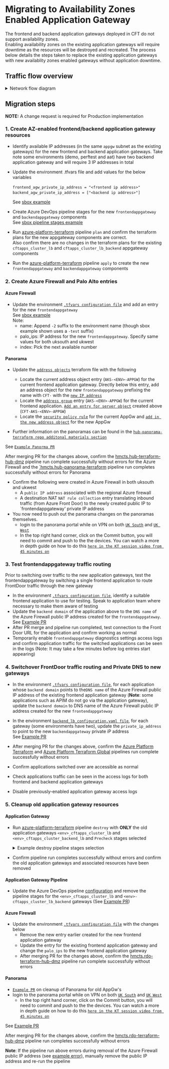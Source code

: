 # Migrating to Availability Zones Enabled Application Gateway  
The frontend and backend application gateways deployed in CFT do not support availability zones.  
Enabling availability zones on the existing application gateways will require downtime as the resources will be destroyed and recreated.  The process below details the steps taken to replace the existing application gateways with new availablity zones enabled gateways without application downtime.  

## Traffic flow overview  
  <details>
  <summary>Network flow diagram</summary>

![Validate Button](Images/app-gateway-migration.png)
  </details>

## Migration steps

**NOTE:** A change request is required for Production implementation

### 1. Create AZ-enabled frontend/backend application gateway resources

- Identify available IP addresses (in the same `appgw` subnet as the existing gateways) for the new frontend and backend application gateways. Take note some environments (demo, perftest and aat) have two backend application gateway and will require 3 IP addresses in total
- Update the environment <env>.tfvars file and add values for the below variables  
    
  `frontend_agw_private_ip_address = "<frontend ip address>"`  
  `backend_agw_private_ip_address = ["<backend ip address>"]`  
  
  See [sbox example](https://github.com/hmcts/azure-platform-terraform/blob/3088e61546dfc921b73540575ba67f40448fa9c1/environments/sbox/sbox.tfvars#L19)  


- Create Azure DevOps pipeline stages for the new `frontendappgateway` and `backendappgateway` components  
  See [sbox pipeline stages example](https://github.com/hmcts/azure-platform-terraform/blob/master/azure_pipeline.yaml#L47-L61)  
  
- Run [azure-platform-terraform](https://dev.azure.com/hmcts/CNP/_build?definitionId=235) pipeline `plan` and confirm the terraform plans for the new appgateway components are correct.  
  Also confirm there are no changes in the terraform plans for the existing `cftapps_cluster_lb` and `cftapps_cluster_lb_backend` appgateway components
- Run the [azure-platform-terraform](https://dev.azure.com/hmcts/CNP/_build?definitionId=235) pipeline `apply` to create the new `frontendappgateway` and `backendappgateway` components 

### 2. Create Azure Firewall and Palo Alto entries

#### Azure Firewall  
- Update the environment [`.tfvars configuration file`](https://github.com/hmcts/rdo-terraform-hub-dmz/tree/1b47237e07a759fb05c74adf749e4749d8f88b8c/env_tfvars) and add an entry for the new `frontendappgateway`  
  See [sbox example](https://github.com/hmcts/rdo-terraform-hub-dmz/blob/1b47237e07a759fb05c74adf749e4749d8f88b8c/env_tfvars/hub-sbox-int.tfvars#L59-L66)  
  Note:   
  - name: Append `-2` suffix to the environment name (though sbox example shown uses a `-test` suffix)  
  - palo_ips: IP address for the new `frontendappgateway`. Specify same values for both uksouth and ukwest
  - index: Pick the next available number
  
#### Panorama
- Update the [`address objects`](https://github.com/hmcts/hub-panorama-terraform/tree/master/components/configuration/groups/objects/address-objects) terraform file with the following
  - Locate the current address object entry (`AKS-<ENV>-APPGW`) for the current frontend application gateway. Directly below this entry, add an address object for the new `frontendappgateway` prefixing the name with `CFT-` with the [`new IP address`](https://github.com/hmcts/hub-panorama-terraform/pull/168/files#diff-0c42cd3d1ea545d1d517f97c83b27056c2ccb88b6c3b38ebc481e4efdf0cdd8a)
  - Locate the [`address group`](https://github.com/hmcts/hub-panorama-terraform/blob/master/components/configuration/groups/objects/address-groups/03-address-groups-nonprod.tf) entry (`AKS-<ENV>-APPGW`) for the current frontend application. [`Add an entry for server object`](https://github.com/hmcts/hub-panorama-terraform/pull/168/files#diff-526b80efaa7838cfbedc705a9fd7597d84ad49d04691315a8dcb88a611eea27d) created above (`CFT-AKS-<ENV>-APPGW`)
  - Locate the [`security policy rule`](https://github.com/hmcts/hub-panorama-terraform/blob/master/components/configuration/groups/policies/security-policy-rules/05-policy-rules-nonprod.tf) for the current AppGw and [`add in the new address object`](https://github.com/hmcts/hub-panorama-terraform/pull/168/files#diff-05ae6c1cde1822a3a1ab839cbd6f072c75bec4a02ffbbcee5cef83c19b0ed302) for the new AppGw

- Further information on the panoramas can be found in the [`hub-panorama-terraform repo additonal materials section`](https://github.com/hmcts/hub-panorama-terraform#additional-materials)

See [`Example Panorma PR`](https://github.com/hmcts/hub-panorama-terraform/pull/168)

After merging PR for the changes above, confirm the [hmcts.hub-terraform-hub-dmz](https://dev.azure.com/hmcts/PlatformOperations/_build?definitionId=226) pipeline run complete successfully without errors for the Azure Firewall
and the [`hmcts.hub-panorama-terraform](https://dev.azure.com/hmcts/PlatformOperations/_build?definitionId=527) pipeline run completes successfully without errors for Panorama
- Confirm the following were created in Azure Firewall in both uksouth and ukwest
  - A `public IP address` associated with the regional Azure firewall
  - A destination NAT `NAT rule collection` entry translating inbound traffic (from Azure Front Door) to the newly created public IP to `frontendappgateway' private IP address
- You now need to push out the panorama changes on the panoramas themselves.
  - login to the panorama portal while on VPN on both [`UK South`](https://panorama-prod-uks-0.platform.hmcts.net/) and [`UK West`](https://panorama-prod-ukw-0.platform.hmcts.net/)
  - In the top right hand corner, click on the Commit button, you will need to commit and push to the the devices. You can watch a more in depth guide on how to do this [`here in the KT session video from 45 minutes on`](https://cjscommonplatform.sharepoint.com/sites/DTSPlatformOperationsTeam/_layouts/15/stream.aspx?id=%2Fsites%2FDTSPlatformOperationsTeam%2FShared%20Documents%2FKnowledgeShare%2FRedSquadKTSessions%2FPanorama%2C%20Terraform%20and%20the%20Azure%20DevOps%20pipeline%2D20220218%5F101923%2DMeeting%20Recording%2Emp4)


### 3. Test frontendappgateway traffic routing 
Prior to switching over traffic to the new application gateways, test the frontendappgateway by switching a single frontend application to route FrontDoor traffic through the new gateway

- In the environment [`.tfvars configuration file`](https://github.com/hmcts/rdo-terraform-hub-dmz/tree/1b47237e07a759fb05c74adf749e4749d8f88b8c/env_tfvars), identify a suitable frontend application to use for testing. Speak to application team where necessary to make them aware of testing
- Update the `backend domain` of the application above to the `DNS name` of the Azure Firewall public IP address created for the `frontendappgateway`.  
  See [Example PR](https://github.com/hmcts/azure-platform-terraform/pull/1042)
- After PR merge and pipeline run completed, test connection to the Front Door URL for the application and confirm working as normal
- Temporarily enable `frontendappgateway` diagnostics settings access logs and confirm application traffic for the switched applications can be seen in the logs  (Note: It may take a few minutes before log entries start appearing)

### 4. Switchover FrontDoor traffic routing and Private DNS to new gateways
- In the environment [`.tfvars configuration file`](https://github.com/hmcts/azure-platform-terraform/blob/master/environments/), for each application whose `backend domain` points to the`DNS name` of the Azure Firewall public IP address of the existing frontend application gateway (**Note**: some applications such as APIM do not go via the application gateway), update the `backend domain` to DNS name of the Azure Firewall public IP address created for the new `frontendappgateway`    
- In the environment [`backend_lb_configuration.yaml file`](https://github.com/hmcts/azure-platform-terraform/tree/master/environments), for each gateway (some environments have two), update the `private_ip_address` to point to the new `backendappgateway` private iP address  
  See [Example PR](https://github.com/hmcts/azure-platform-terraform/pull/1049)    
  
- After merging PR for the changes above, confirm the [Azure Platform Terraform](https://dev.azure.com/hmcts/CNP/_build?definitionId=235) and [Azure Platform Terraform Global](https://dev.azure.com/hmcts/CNP/_build?definitionId=428) pipelines run complete successfully without errors  
- Confirm applications switched over are accessible as normal  
- Check applications traffic can be seen in the access logs for both frontend and backend application gateways  
- Disable previously-enabled application gateway access logs 
  
### 5. Cleanup old application gateway resources  

#### Application Gateway
- Run [azure-platform-terraform](https://dev.azure.com/hmcts/CNP/_build?definitionId=235) pipeline `destroy` with **ONLY** the old application gateways `<env>_cftapps_cluster_lb` and `<env>_cftapps_cluster_backend_lb` and `Precheck` stages selected  
  <details>
  <summary>Example destroy pipeline stages selection</summary>

  ![Validate Button](Images/old_gateways_destroy.png)
  </details>

- Confirm pipeline run completes successfully without errors and confirm the old application gateways and associated resources have been removed  

#### Application Gateway Pipeline 
- Update the Azure DevOps pipeline [configuration](https://github.com/hmcts/azure-platform-terraform/blob/master/azure_pipeline.yaml) and remove the pipeline stages for the `<env>_cftapps_cluster_lb` and `<env>-cftapps_cluster_lb_backend` gateways  (See [Example PR](https://github.com/hmcts/azure-platform-terraform/pull/1050/files#diff-ac7c0ec21b006c4edccc0f5da7fd89bc8bd73dc77ee8c6ec6b117bb39747416cL47-L62))

#### Azure Firewall
- Update the environment [`.tfvars configuration file`](https://github.com/hmcts/rdo-terraform-hub-dmz/tree/1b47237e07a759fb05c74adf749e4749d8f88b8c/env_tfvars) with the changes below  
  - Remove the new entry earlier created for the new frontend application gateway
  - Update the entry for the existing frontend application gateway and change the `palo_ips` to the new frontend application gateway
  - After merging PR for the changes above, confirm the [hmcts.rdo-terraform-hub-dmz](https://dev.azure.com/hmcts/PlatformOperations/_build?definitionId=226) pipeline run complete successfully without errors  

#### Panorama
- [`Example PR`](https://github.com/hmcts/hub-panorama-terraform/pull/171/files) on cleanup of Panorama for old AppGw's
- login to the panorama portal while on VPN on both [`UK South`](https://panorama-prod-uks-0.platform.hmcts.net/) and [`UK West`](https://panorama-prod-ukw-0.platform.hmcts.net/)
  - In the top right hand corner, click on the Commit button, you will need to commit and push to the the devices. You can watch a more in depth guide on how to do this [`here in the KT session video from 45 minutes on`](https://cjscommonplatform.sharepoint.com/sites/DTSPlatformOperationsTeam/_layouts/15/stream.aspx?id=%2Fsites%2FDTSPlatformOperationsTeam%2FShared%20Documents%2FKnowledgeShare%2FRedSquadKTSessions%2FPanorama%2C%20Terraform%20and%20the%20Azure%20DevOps%20pipeline%2D20220218%5F101923%2DMeeting%20Recording%2Emp4)
    
See [Example PR](https://github.com/hmcts/rdo-terraform-hub-dmz/pull/553)

After merging PR for the changes above, confirm the [hmcts.rdo-terraform-hub-dmz](https://dev.azure.com/hmcts/PlatformOperations/_build?definitionId=226) pipeline run completes successfully without errors  

**Note**: If the pipeline run above errors during removal of the Azure Firewall public IP address (see [example error](https://dev.azure.com/hmcts/PlatformOperations/_build/results?buildId=216441&view=logs&j=f2f45dd6-3c86-5d47-e566-a018bc1bfd27&t=c825a317-ded8-5e7b-e541-2086ac118932&s=846d4319-49ec-5071-69a8-bd43ffa774f6)), manually remove the public IP address and re-run the pipeline